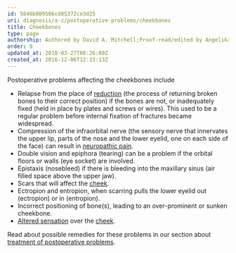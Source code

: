 ```yaml
---
id: 5846b009506cd85372ce3d25
uri: diagnosis/a-z/postoperative-problems/cheekbones
title: Cheekbones
type: page
authorship: Authored by David A. Mitchell;Proof-read/edited by Angelika Sebald
order: 0
updated_at: 2018-03-27T08:26:09Z
created_at: 2016-12-06T12:33:13Z
---
```


<p>Postoperative problems affecting the cheekbones include</p>
<ul>
    <li>Relapse from the place of <a href="/treatment/surgery/fracture">reduction</a>        (the process of returning broken bones to their correct
        position) if the bones are not, or inadequately fixed
        (held in place by plates and screws or wires). This used
        to be a regular problem before internal fixation of fractures
        became widespread.</li>
    <li>Compression of the infraorbital nerve (the sensory nerve
        that innervates the upper lip, parts of the nose and
        the lower eyelid, one on each side of the face) can result
        in <a href="/treatment/other/medication/pain">neuropathic pain</a>.</li>
    <li>Double vision and epiphora (tearing) can be a problem if
        the orbital floors or walls (eye socket) are involved.</li>
    <li>Epistaxis (nosebleed) if there is bleeding into the maxillary
        sinus (air filled space above the upper jaw).</li>
    <li>Scars that will affect the <a href="/diagnosis/a-z/postoperative-problems/cheeks">cheek</a>.</li>
    <li>Ectropion and entropion, when scarring pulls the lower eyelid
        out (ectropion) or in (entropion).</li>
    <li>Incorrect positioning of bone(s), leading to an over-prominent
        or sunken cheekbone.</li>
    <li><a href="/diagnosis/a-z/neuropathies">Altered sensation</a>        over the <a href="/diagnosis/a-z/postoperative-problems/cheeks">cheek</a>.</li>
</ul>
<aside>
    <p>Read about possible remedies for these problems in our section
        about <a href="/treatment/surgery/postoperative-problems">treatment of postoperative problems</a>.</p>
</aside>

